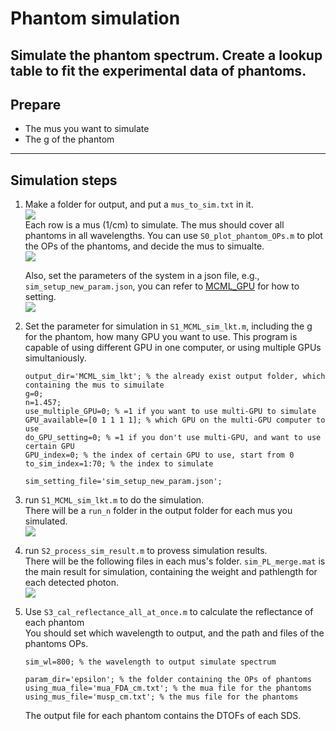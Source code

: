 # Phantom simulation
Simulate the phantom spectrum.
Create a lookup table to fit the experimental data of phantoms.
---

## Prepare
* The mus you want to simulate
* The g of the phantom

---

## Simulation steps

1. Make a folder for output, and put a `mus_to_sim.txt` in it.  
    ![](https://i.imgur.com/bh5J9sj.png)  
    Each row is a mus (1/cm) to simulate. The mus should cover all phantoms in all wavelengths. You can use `S0_plot_phantom_OPs.m` to plot the OPs of the phantoms, and decide the mus to simualte.  
    ![](https://i.imgur.com/391DO4I.png)

    Also, set the parameters of the system in a json file, e.g.,  `sim_setup_new_param.json`, you can refer to [MCML_GPU](https://github.com/kaoben2731/MCML_GPU) for how to setting.  
    ![](https://i.imgur.com/JPP2UcL.png)  

2. Set the parameter for simulation in `S1_MCML_sim_lkt.m`, including the g for the phantom, how many GPU you want to use. This program is capable of using different GPU in one computer, or using multiple GPUs simultaniously.  
    ```matlab=12
    output_dir='MCML_sim_lkt'; % the already exist output folder, which containing the mus to simuilate
    g=0;
    n=1.457;
    use_multiple_GPU=0; % =1 if you want to use multi-GPU to simulate
    GPU_available=[0 1 1 1 1]; % which GPU on the multi-GPU computer to use
    do_GPU_setting=0; % =1 if you don't use multi-GPU, and want to use certain GPU
    GPU_index=0; % the index of certain GPU to use, start from 0
    to_sim_index=1:70; % the index to simulate

    sim_setting_file='sim_setup_new_param.json';
    ```

3. run `S1_MCML_sim_lkt.m` to do the simulation.  
    There will be a `run_n` folder in the output folder for each mus you simulated.  
    ![](https://i.imgur.com/OBpcNZ6.png)

    
4. run `S2_process_sim_result.m` to provess simulation results.  
    There will be the following files in each mus's folder. `sim_PL_merge.mat` is the main result for simulation, containing the weight and pathlength for each detected photon.  
    ![](https://i.imgur.com/nnuSvKa.png)

5. Use `S3_cal_reflectance_all_at_once.m` to calculate the reflectance of each phantom  
    You should set which wavelength to output, and the path and files of the phantoms OPs.  
    ```matlab=19
    sim_wl=800; % the wavelength to output simulate spectrum

    param_dir='epsilon'; % the folder containing the OPs of phantoms
    using_mua_file='mua_FDA_cm.txt'; % the mua file for the phantoms
    using_mus_file='musp_cm.txt'; % the mus file for the phantoms
    ```
    
    The output file for each phantom contains the DTOFs of each SDS.  

